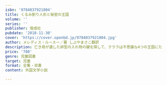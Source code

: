 ```yaml
---
isbn: '9784037921804'
title: くるみ割り人形と秘密の王国
volume: ''
series: ''
publisher: 偕成社
pubdate: '2018-11-30'
cover: 'https://cover.openbd.jp/9784037921804.jpg'
author: メレディス・ルースー／著 しぶやまさこ翻訳
description: 亡き母が遺した卵型の入れ物の鍵を探して、クララは不思議な4つの王国にたどりつく。幻想的なディズニー実写映画の小説版。
price: '780'
genre: 児童図書
target: 児童
format: 全集・双書
content: 外国文学小説

---
```

